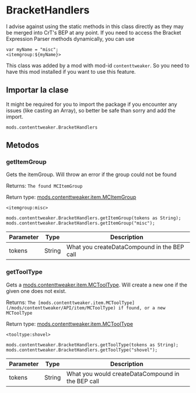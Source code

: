 # BracketHandlers

I advise against using the static methods in this class directly as they may be merged into CrT's BEP at any point. If you need to access the Bracket Expression Parser methods dynamically, you can use
 ```zencode
 var myName = "misc";
 <itemgroup:${myName}>
 ```

This class was added by a mod with mod-id `contenttweaker`. So you need to have this mod installed if you want to use this feature.

## Importar la clase
It might be required for you to import the package if you encounter any issues (like casting an Array), so better be safe than sorry and add the import.
```zenscript
mods.contenttweaker.BracketHandlers
```

## Metodos
### getItemGroup

Gets the itemGroup. Will throw an error if the group could not be found

 Returns: `The found MCItemGroup`

Return type: [mods.contenttweaker.item.MCItemGroup](/mods/contenttweaker/API/item/MCItemGroup)

```zenscript
<itemgroup:misc>

mods.contenttweaker.BracketHandlers.getItemGroup(tokens as String);
mods.contenttweaker.BracketHandlers.getItemGroup("misc");
```

| Parameter | Type   | Description                                 |
| --------- | ------ | ------------------------------------------- |
| tokens    | String | What you createDataCompound in the BEP call |


### getToolType

Gets a [mods.contenttweaker.item.MCToolType](/mods/contenttweaker/API/item/MCToolType). Will create a new one if the given one does not exist.

 Returns: `The [mods.contenttweaker.item.MCToolType](/mods/contenttweaker/API/item/MCToolType) if found, or a new MCToolType`

Return type: [mods.contenttweaker.item.MCToolType](/mods/contenttweaker/API/item/MCToolType)

```zenscript
<tooltype:shovel>

mods.contenttweaker.BracketHandlers.getToolType(tokens as String);
mods.contenttweaker.BracketHandlers.getToolType("shovel");
```

| Parameter | Type   | Description                                       |
| --------- | ------ | ------------------------------------------------- |
| tokens    | String | What you would createDataCompound in the BEP call |



